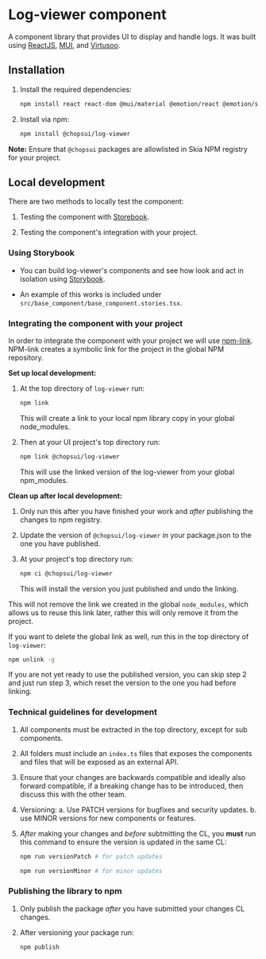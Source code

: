 # Log-viewer component

A component library that provides UI to display and handle logs.
It was built using [ReactJS](https://react.dev/),
[MUI](https://mui.com/), and [Virtusoo](https://virtuoso.dev/).

## Installation

1. Install the required dependencies:

   ```sh
   npm install react react-dom @mui/material @emotion/react @emotion/styled
   ```

2. Install via npm:

   ```sh
   npm install @chopsui/log-viewer
   ```

**Note:** Ensure that `@chopsui` packages are allowlisted in Skia NPM registry for your project.

## Local development

There are two methods to locally test the component:

1. Testing the component with [Storebook](https://storybook.js.org/).

2. Testing the component's integration with your project.

### Using Storybook

* You can build log-viewer's components and see how look and act
  in isolation using [Storybook](https://storybook.js.org/).

* An example of this works is included under `src/base_component/base_component.stories.tsx`.

### Integrating the component with your project

In order to integrate the component with your project we will use
[npm-link](https://docs.npmjs.com/cli/v9/commands/npm-link).
NPM-link creates a symbolic link for the project in the global NPM repository.

**Set up local development:**

1. At the top directory of `log-viewer` run:

   ```sh
   npm link
   ```

   This will create a link to your local npm library copy in your global node_modules.

2. Then at your UI project's top directory run:

   ```sh
   npm link @chopsui/log-viewer
   ```

   This will use the linked version of the log-viewer from your global npm_modules.

**Clean up after local development:**

1. Only run this after you have finished your work and _after_ publishing
   the changes to npm registry.

2. Update the version of `@chopsui/log-viewer` in your package.json
   to the one you have published.

3. At your project's top directory run:

   ```sh
   npm ci @chopsui/log-viewer
   ```

   This will install the version you just published and undo the linking.

This will not remove the link we created in the global `node_modules`,
which allows us to reuse this link later, rather this will only remove
it from the project.

If you want to delete the global link as well, run this in the top
directory of `log-viewer`:

```sh
npm unlink -g
```

If you are not yet ready to use the published version, you can skip step
2 and just run step 3, which reset the version to the one you had before linking.

### Technical guidelines for development

1. All components must be extracted in the top directory, except for sub components.

2. All folders must include an `index.ts` files that exposes the components and files that
   will be exposed as an external API.

3. Ensure that your changes are backwards compatible and ideally also forward compatible,
   if a breaking change has to be introduced, then discuss this with the other team.

4. Versioning:
   a. Use PATCH versions for bugfixes and security updates.
   b. use MINOR versions for new components or features.

5. _After_ making your changes and _before_ subtmitting the CL,
   you **must** run this command to ensure the version is updated in the same CL:

   ```sh
   npm run versionPatch # for patch updates

   npm run versionMinor # for minor updates
   ```

### Publishing the library to npm

1. Only publish the package _after_ you have submitted your changes CL changes.

2. After versioning your package run:

   ```sh
   npm publish
   ```
